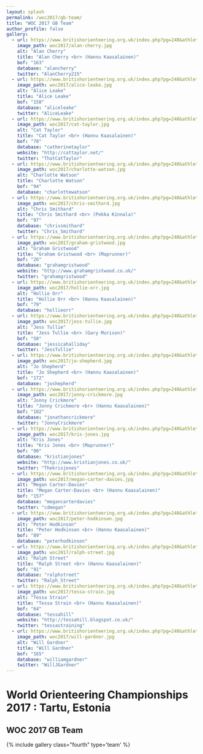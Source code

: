 ```yaml
---
layout: splash
permalink: /woc2017/gb-team/
title: "WOC 2017 GB Team"
author_profile: false
gallery:
  - url: https://www.britishorienteering.org.uk/index.php?pg=240&athlete=163
    image_path: woc2017/alan-cherry.jpg
    alt: "Alan Cherry"
    title: "Alan Cherry <br> (Hannu Kaasalainen)"
    bof: "163"
    database: "alancherry"
    twitter: "AlanCherry215"
  - url: https://www.britishorienteering.org.uk/index.php?pg=240&athlete=158
    image_path: woc2017/alice-leake.jpg
    alt: "Alice Leake"
    title: "Alice Leake"
    bof: "158"
    database: "aliceleake"
    twitter: "AliceLeake"
  - url: https://www.britishorienteering.org.uk/index.php?pg=240&athlete=78
    image_path: woc2017/cat-taylor.jpg
    alt: "Cat Taylor"
    title: "Cat Taylor <br> (Hannu Kaasalainen)"
    bof: "78"
    database: "catherinetaylor"
    website: "http://cattaylor.net/"
    twitter: "ThatCatTaylor"
  - url: https://www.britishorienteering.org.uk/index.php?pg=240&athlete=94
    image_path: woc2017/charlotte-watson.jpg
    alt: "Charlotte Watson"
    title: "Charlotte Watson"
    bof: "94"
    database: "charlottewatson"
  - url: https://www.britishorienteering.org.uk/index.php?pg=240&athlete=97
    image_path: woc2017/chris-smithard.jpg
    alt: "Chris Smithard"
    title: "Chris Smithard <br> (Pekka Kinnala)"
    bof: "97"
    database: "chrissmithard"
    twitter: "Chris_Smithard"
  - url: https://www.britishorienteering.org.uk/index.php?pg=240&athlete=26
    image_path: woc2017/graham-gristwood.jpg
    alt: "Graham Gristwood"
    title: "Graham Gristwood <br> (Maprunner)"
    bof: "26"
    database: "grahamgristwood"
    website: "http://www.grahamgristwood.co.uk/"
    twitter: "grahamgristwood"
  - url: https://www.britishorienteering.org.uk/index.php?pg=240&athlete=79
    image_path: woc2017/hollie-orr.jpg
    alt: "Hollie Orr"
    title: "Hollie Orr <br> (Hannu Kaasalainen)"
    bof: "79"
    database: "hollieorr"
  - url: https://www.britishorienteering.org.uk/index.php?pg=240&athlete=58
    image_path: woc2017/jess-tullie.jpg
    alt: "Jess Tullie"
    title: "Jess Tullie <br> (Gary Murison)"
    bof: "58"
    database: "jessicahalliday"
    twitter: "JessTullie"
  - url: https://www.britishorienteering.org.uk/index.php?pg=240&athlete=172
    image_path: woc2017/jo-shepherd.jpg
    alt: "Jo Shepherd"
    title: "Jo Shepherd <br> (Hannu Kaasalainen)"
    bof: "172"
    database: "joshepherd"
  - url: https://www.britishorienteering.org.uk/index.php?pg=240&athlete=102
    image_path: woc2017/jonny-crickmore.jpg
    alt: "Jonny Crickmore"
    title: "Jonny Crickmore <br> (Hannu Kaasalainen)"
    bof: "102"
    database: "jonathancrickmore"
    twitter: "JonnyCrickmore"
  - url: https://www.britishorienteering.org.uk/index.php?pg=240&athlete=90
    image_path: woc2017/kris-jones.jpg
    alt: "Kris Jones"
    title: "Kris Jones <br> (Maprunner)"
    bof: "90"
    database: "kristianjones"
    website: "http://www.kristianjones.co.uk/"
    twitter: "Thekrisjones"
  - url: https://www.britishorienteering.org.uk/index.php?pg=240&athlete=157
    image_path: woc2017/megan-carter-davies.jpg
    alt: "Megan Carter-Davies"
    title: "Megan Carter-Davies <br> (Hannu Kaasalainen)"
    bof: "157"
    database: "megancarterdavies"
    twitter: "cdmegan"
  - url: https://www.britishorienteering.org.uk/index.php?pg=240&athlete=89
    image_path: woc2017/peter-hodkinson.jpg
    alt: "Peter Hodkinson"
    title: "Peter Hodkinson <br> (Hannu Kaasalainen)"
    bof: "89"
    database: "peterhodkinson"
  - url: https://www.britishorienteering.org.uk/index.php?pg=240&athlete=91
    image_path: woc2017/ralph-street.jpg
    alt: "Ralph Street"
    title: "Ralph Street <br> (Hannu Kaasalainen)"
    bof: "91"
    database: "ralphstreet"
    twitter: "Ralph_Street"
  - url: https://www.britishorienteering.org.uk/index.php?pg=240&athlete=64
    image_path: woc2017/tessa-strain.jpg
    alt: "Tessa Strain"
    title: "Tessa Strain <br> (Hannu Kaasalainen)"
    bof: "64"
    database: "tessahill"
    website: "http://tessahill.blogspot.co.uk/"
    twitter: "tessastraining"
  - url: https://www.britishorienteering.org.uk/index.php?pg=240&athlete=165
    image_path: woc2017/will-gardner.jpg
    alt: "Will Gardner"
    title: "Will Gardner"
    bof: "165"
    database: "williamgardner"
    twitter: "WillJGardner"
---
```

# World Orienteering Championships 2017 : Tartu, Estonia

## WOC 2017 GB Team
{% include gallery class="fourth" type='team' %}